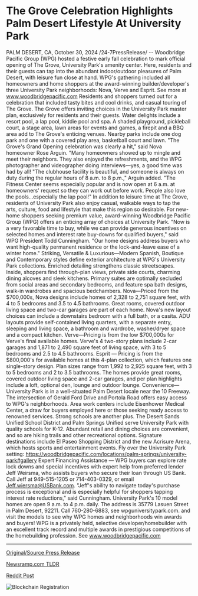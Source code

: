# The Grove Celebration Highlights Palm Desert Lifestyle At University Park

PALM DESERT, CA, October 30, 2024 /24-7PressRelease/ -- Woodbridge Pacific Group (WPG) hosted a festive early fall celebration to mark official opening of The Grove, University Park's amenity center. Here, residents and their guests can tap into the abundant indoor/outdoor pleasures of Palm Desert, with leisure fun close at hand.  WPG's gathering included all homeowners and home shoppers at the award-winning builder/developer's three University Park neighborhoods: Nova, Verve and Esprit. See more at www.woodbridgepacific.com   Residents and shoppers turned out for a celebration that included tasty bites and cool drinks, and casual touring of The Grove. The Grove offers inviting choices in the University Park master plan, exclusively for residents and their guests.   Water delights include a resort pool, a lap pool, kiddie pool and spa. A shaded playground, pickleball court, a stage area, lawn areas for events and games, a firepit and a BBQ area add to The Grove's enticing venues. Nearby parks include one dog park and one with a covered play area, basketball court and lawn.  "The Grove's Grand Opening celebration was clearly a hit," said Nova homeowner Rose Arguin. "Many homeowners showed up to mingle and meet their neighbors. They also enjoyed the refreshments, and the WPG photographer and videographer doing interviews—yes, a good time was had by all!  "The clubhouse facility is beautiful, and someone is always on duty during the regular hours of 8 a.m. to 8 p.m.," Arguin added. "The Fitness Center seems especially popular and is now open at 6 a.m. at homeowners' request so they can work out before work. People also love the pools...especially the lap pool!"  In addition to leisure time at The Grove, residents of University Park also enjoy casual, walkable ways to tap the arts, culture, food and lifestyle that make this region so desirable. For new-home shoppers seeking premium value, award-winning Woodbridge Pacific Group (WPG) offers an enticing array of choices at University Park.   "Now is a very favorable time to buy, while we can provide generous incentives on selected homes and interest rate buy-downs for qualified buyers," said WPG President Todd Cunningham. "Our home designs address buyers who want high-quality permanent residence or the lock-and-leave ease of a winter home."  Striking, Versatile & Luxurious—Modern Spanish, Boutique and Contemporary styles define exterior architecture at WPG's University Park collections. Enriched detailing strengthens classic streetscapes.   Inside, shoppers find through-plan views, private side courts, charming dining alcoves and sleek kitchens. Primary suites are optimally secluded from social areas and secondary bedrooms, and feature spa bath designs, walk-in wardrobes and spacious bedchambers.   Nova—Priced from the $700,000s, Nova designs include homes of 2,328 to 2,751 square feet, with 4 to 5 bedrooms and 3.5 to 4.5 bathrooms. Great rooms, covered outdoor living space and two-car garages are part of each home. Nova's new layout choices can include a downstairs bedroom with a full bath, or a casita. ADU layouts provide self-contained living quarters, with a separate entry, sleeping and living space, a bathroom and wardrobe, washer/dryer space and a compact kitchen.   Verve—Pricing is from the low $700,000s for Verve's final available homes. Verve's 4 two-story plans include 2-car garages and 1,871 to 2,490 square feet of living space, with 3 to 5 bedrooms and 2.5 to 4.5 bathrooms.   Esprit — Pricing is from the $800,000's for available homes at this 4-plan collection, which features one single-story design. Plan sizes range from 1,992 to 2,925 square feet, with 3 to 5 bedrooms and 2 to 3.5 bathrooms. The homes provide great rooms, covered outdoor living space and 2-car garages, and per plan highlights include a loft, optional den, lounge and outdoor lounge.   Convenience—University Park is in a well-situated Palm Desert locale near the 10 Freeway. The intersection of Gerald Ford Drive and Portola Road offers easy access to WPG's neighborhoods.   Area work centers include Eisenhower Medical Center, a draw for buyers employed here or those seeking ready access to renowned services. Strong schools are another plus. The Desert Sands Unified School District and Palm Springs Unified serve University Park with quality schools for K-12.   Abundant retail and dining choices are convenient, and so are hiking trails and other recreational options. Signature destinations include El Paseo Shopping District and the new Acrisure Arena, which hosts sports and entertainment events.   Fly over the University Park setting: https://woodbridgepacific.com/locations/palm-springs/university-park#gallery  Expert Financing Assistance — WPG buyers can explore rate lock downs and special incentives with expert help from preferred lender Jeff Weirsma, who assists buyers who secure their loan through US Bank. Call Jeff at 949-515-1205 or 714-403-0329, or email Jeff.wiersma@USBank.com. "Jeff's ability to navigate today's purchase process is exceptional and is especially helpful for shoppers tapping interest rate reductions," said Cunningham.  University Park's 10 model homes are open 9 a.m. to 4 p.m. daily. The address is 35779 Lasuen Street in Palm Desert, 92211. Call 760-280-6883, see wpguniversitypark.com. and visit the models to see why WPG homes and neighborhoods win awards and buyers!  WPG is a privately held, selective developer/homebuilder with an excellent track record and multiple awards in prestigious competitions of the homebuilding profession. See www.woodbridgepacific.com 

---

[Original/Source Press Release](https://www.24-7pressrelease.com/press-release/515700/the-grove-celebration-highlights-palm-desert-lifestyle-at-university-park)
                    

[Newsramp.com TLDR](https://newsramp.com/curated-news/woodbridge-pacific-group-hosts-grand-opening-celebration-for-the-grove-in-university-park/7180bfda9e9c09937c4a28425f10df44) 

 



[Reddit Post](https://www.reddit.com/r/RealEstate_NewsRamp/comments/1gfgtcl/woodbridge_pacific_group_hosts_grand_opening/) 



![Blockchain Registration](https://cdn.newsramp.app/24-7PressRelease/qrcode/2410/30/lambamka.webp)